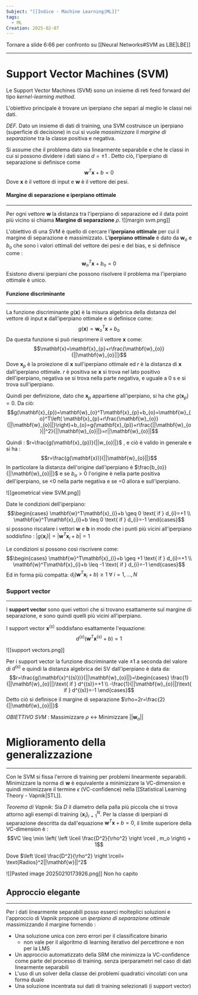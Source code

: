 ```yaml
---
Subject: "[[Indice - Machine Learning|ML]]"
tags:
  - ML
Creation: 2025-02-07
---
```

Tornare a slide 6:66 per confronto su [[Neural Networks#SVM as LBE|LBE]]

---
# Support Vector Machines (SVM)

Le Support Vector Machines (SVM) sono un insieme di reti feed forward del tipo *kernel-learning method*.

L'obiettivo principale è trovare un iperpiano che separi al meglio le classi nei dati.


*DEF.*
Dato un insieme di dati di training, una SVM costruisce un iperpiano (superficie di decisione) in cui si vuole *massimizzare* il *margine di separazione* tra la classe positiva e negativa.

Si assume che il problema dato sia linearmente separabile e che le classi in cui si possono dividere i dati siano $d=\pm 1$ .
Detto ciò, l'iperpiano di separazione si definisce come $$\mathbf{w}^T\mathbf{x}+b=0$$
Dove $\mathbf{x}$ è il vettore di input e $\mathbf{w}$ è il vettore dei pesi.

#### Margine di separazione e iperpiano ottimale
---
Per ogni vettore $\mathbf{w}$ la distanza tra l'iperpiano di separazione ed il data point più vicino si chiama **Margine di separazione** $\rho$.
![[margin svm.png]]


L'obiettivo di una SVM è quello di cercare l'**iperpiano ottimale**  per cui il margine di separazione è massimizzato.
L'**iperpiano ottimale** è dato da $\mathbf{w}_{o}$ e $b_{o}$ che sono i valori ottimali del vettore dei pesi e del bias, e si definisce come : $$\mathbf{w}_{o}^T\mathbf{x}+b_{o}=0$$
Esistono diversi iperpiani che possono risolvere il problema ma l'iperpiano ottimale è unico.
#### Funzione discriminante
---
La funzione discriminante $g(\mathbf{x})$ è la misura algebrica della distanza del vettore di input $\mathbf{x}$ dall'iperpiano ottimale e si definisce come:
$$g(\mathbf{x})=\mathbf{w}_{o}^T\mathbf{x}+b_{o}$$
Da questa funzione si può riesprimere il vettore $\mathbf{x}$ come:
$$\mathbf{x}=\mathbf{x}_{p}+r\frac{\mathbf{w}_{o}}{||\mathbf{w}_{o}||}$$
Dove $\mathbf{x}_{p}$ è la proiezione di $\mathbf{x}$ sull'iperpiano ottimale ed $r$ è la distanza di $\mathbf{x}$ dall'iperpiano ottimale.
$r$ è positiva se $\mathbf{x}$ si trova nel lato positivo dell'iperpiano,  negativa se si trova nella parte negativa, e uguale a 0 s e si trova sull'iperpiano. 

Quindi per definizione, dato che $\mathbf{x}_{p}$ appartiene all'iperpiano, si ha 
che $g(\mathbf{x}_{p})=0$. 
Da ciò:
$$g(\mathbf{x}_{p})=\mathbf{w}_{o}^T\mathbf{x}_{p}+b_{o}=\mathbf{w}_{o}^T\left( \mathbf{x}_{p}+r\frac{\mathbf{w}_{o}}{||\mathbf{w}_{o}||}\right)+b_{o}=g(\mathbf{x}_{p})+r\frac{||\mathbf{w}_{o}||^2}{||\mathbf{w}_{o}||}=r||\mathbf{w}_{o}||$$

Quindi : $r=\frac{g(\mathbf{x}_{p})}{||w_{o}||}$ , e ciò è valido in generale e si ha : $$r=\frac{g(\mathbf{x})}{||\mathbf{w}_{o}||}$$
In particolare la distanza dell'origine dall'iperpiano è $\frac{b_{o}}{||\mathbf{w}_{o}||}$ e se $b_{o }>0$ l'origine è nella parte positiva dell'iperpiano, se <0 nella parte negativa e se =0 allora e sull'iperpiano.

![[geometrical view SVM.png]]

Date le condizioni dell'iperpiano:
$$\begin{cases}
\mathbf{w}^T\mathbf{x}_{i}+b \geq 0 \text{ if } d_{i}=+1 \\
\mathbf{w}^T\mathbf{x}_{i}+b \leq 0 \text{ if } d_{i}=-1
\end{cases}$$
si possono riscalare i vettori $\mathbf{w}$ e $\mathbf{b}$ in modo che i punti più vicini all'iperpiano soddisfino : $|g(\mathbf{x}_{i})|=|\mathbf{w}^T\mathbf{x}_{i}+b|=1$

Le condizioni si possono così riscrivere come:
$$\begin{cases}
\mathbf{w}^T\mathbf{x}_{i}+b \geq +1 \text{ if } d_{i}=+1 \\
\mathbf{w}^T\mathbf{x}_{i}+b \leq -1 \text{ if } d_{i}=-1
\end{cases}$$
Ed in forma più compatta: $d_{i}(\mathbf{w}^T\mathbf{x}_{i}+b)\geq 1\ \forall \ i=1,\dots,N$

### Support vector
---
I **support vector** sono quei vettori che si trovano esattamente sul margine di separazione, e sono quindi quelli più vicini all'iperpiano.

I support vector $\mathbf{x}^{(s)}$ soddisfano esattamente l'equazione:
$$d^{(s)}(\mathbf{w}^T\mathbf{x}^{(s)}+b)=1$$

![[support vectors.png]]

Per i support vector la funzione discriminante vale $\pm {1}$ a seconda del valore di $d^{(s)}$ e quindi la distanza algebrica dei SV dall'iperpiano è data da:
$$r=\frac{g(\mathbf{x}^{(s)})}{||\mathbf{w}_{o}||}=\begin{cases}
\frac{1}{||\mathbf{w}_{o}||}\text{  if } d^{(s)}=+1 \\
-\frac{1}{||\mathbf{w}_{o}||}\text{  if } d^{(s)}=-1
\end{cases}$$
Detto ciò si definisce il margine di separazione $\rho=2r=\frac{2}{||\mathbf{w}_{o}||}$

*OBIETTIVO SVM* : Massimizzare $\rho$ $\leftrightarrow$ Minimizzare $||\mathbf{w}_{o}||$


# Miglioramento della generalizzazione
---

Con le SVM si fissa l'errore di training per problemi linearmente separabili. Minimizzare la norma di $\mathbf{w}$ è equivalente a minimizzare la VC-dimension e quindi minimizzare il termine $\epsilon$ (VC-confidence) nella [[Statistical Learning Theory - Vapnik|STL]].

*Teorema di Vapnik:*
	Sia $D$ il diametro della palla più piccola che si trova attorno agli esempi di training $\{\mathbf{x}_{i}\}_{i=1}^N$.
	Per la classe di iperpiani di separazione descritta da dall'equazione $\mathbf{w}^T\mathbf{x}+b=0$, il limite superiore della VC-dimension è : $$VC \leq \min \left( \left \lceil   \frac{D^2}{\rho^2} \right \rceil , m_o \right) + 1$$

Dove $\left \lceil   \frac{D^2}{\rho^2} \right \rceil= \text{Radios}^2||\mathbf{w}||^2$

![[Pasted image 20250210173926.png]]
 Non ho capito

## Approccio elegante
---
Per i dati linearmente separabili posso esserci molteplici soluzioni e l'approccio di Vapnik propone un *iperpiano di separazione ottimale* massimizzando il margine fornendo :
- Una soluzione unica con zero errori per il classificatore binario 
	- non vale per il algoritmo di learning iterativo  del percettrone e non per la LMS
- Un approccio automatizzato della SRM che minimizza la VC-confidence come parte del processo di training. senza iperparametri nel caso di dati linearmente separabili
- L'uso di un solver della classe dei problemi quadratici vincolati con una forma duale 
- Una soluzione incentrata sui dati di training selezionati (i support vector)